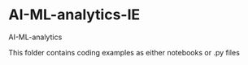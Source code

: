 # AI-ML-analytics-IE
AI-ML-analytics

This folder contains coding examples as either notebooks or .py files
